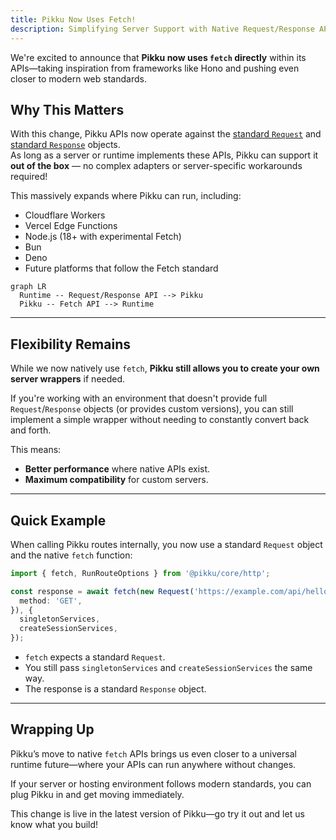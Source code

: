 ```yaml
---
title: Pikku Now Uses Fetch!
description: Simplifying Server Support with Native Request/Response APIs
---
```


We're excited to announce that **Pikku now uses `fetch` directly** within its APIs—taking inspiration from frameworks like Hono and pushing even closer to modern web standards.

<!-- truncate -->

## Why This Matters

With this change, Pikku APIs now operate against the [standard `Request`](https://developer.mozilla.org/en-US/docs/Web/API/Request) and [standard `Response`](https://developer.mozilla.org/en-US/docs/Web/API/Response) objects.  
As long as a server or runtime implements these APIs, Pikku can support it **out of the box** — no complex adapters or server-specific workarounds required!

This massively expands where Pikku can run, including:

- Cloudflare Workers
- Vercel Edge Functions
- Node.js (18+ with experimental Fetch)
- Bun
- Deno
- Future platforms that follow the Fetch standard

```mermaid
graph LR
  Runtime -- Request/Response API --> Pikku
  Pikku -- Fetch API --> Runtime
```

---

## Flexibility Remains

While we now natively use `fetch`, **Pikku still allows you to create your own server wrappers** if needed.

If you're working with an environment that doesn't provide full `Request`/`Response` objects (or provides custom versions), you can still implement a simple wrapper without needing to constantly convert back and forth.

This means:

- **Better performance** where native APIs exist.
- **Maximum compatibility** for custom servers.

---

## Quick Example

When calling Pikku routes internally, you now use a standard `Request` object and the native `fetch` function:

```typescript
import { fetch, RunRouteOptions } from '@pikku/core/http';

const response = await fetch(new Request('https://example.com/api/hello', {
  method: 'GET',
}), {
  singletonServices,
  createSessionServices,
});
```

- `fetch` expects a standard `Request`.
- You still pass `singletonServices` and `createSessionServices` the same way.
- The response is a standard `Response` object.

---

## Wrapping Up

Pikku’s move to native `fetch` APIs brings us even closer to a universal runtime future—where your APIs can run anywhere without changes.

If your server or hosting environment follows modern standards, you can plug Pikku in and get moving immediately.

This change is live in the latest version of Pikku—go try it out and let us know what you build!
